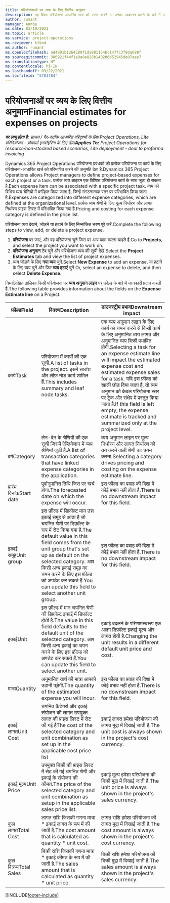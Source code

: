 ```yaml
---
title: परियोजनाओं पर व्यय के लिए वित्तीय अनुमान
description: यह विषय परियोजना-आधारित व्यय को स्पष्ट करने या उनका आकलन करने के बारे में जानकारी देता है.
author: rumant
manager: Annbe
ms.date: 03/19/2021
ms.topic: article
ms.service: project-operations
ms.reviewer: kfend
ms.author: rumant
ms.openlocfilehash: ad4901b1264289f1da881154bc147fc3f8da698f
ms.sourcegitcommit: 386921f44f1e9a8a828b140206d52945de07aee7
ms.translationtype: HT
ms.contentlocale: hi-IN
ms.lasthandoff: 03/22/2021
ms.locfileid: "5701784"
---
```

# <a name="financial-estimates-for-expenses-on-projects"></a><span data-ttu-id="e606c-103">परियोजनाओं पर व्यय के लिए वित्तीय अनुमान</span><span class="sxs-lookup"><span data-stu-id="e606c-103">Financial estimates for expenses on projects</span></span>
<span data-ttu-id="e606c-104">_**पर लागू होता है:** साधन / गैर-स्टॉक आधारित परिदृश्यों के लिए Project Operations, Lite परिनियोजन - प्रोफार्मा इनवॉइसिंग के लिए डील_</span><span class="sxs-lookup"><span data-stu-id="e606c-104">_**Applies To:** Project Operations for resource/non-stocked based scenarios, Lite deployment - deal to proforma invoicing_</span></span>

<span data-ttu-id="e606c-105">Dynamics 365 Project Operations परियोजना प्रबंधकों को प्रत्येक परियोजना या कार्य के लिए परियोजना-आधारित खर्च को परिभाषित करने की अनुमति देता है.</span><span class="sxs-lookup"><span data-stu-id="e606c-105">Dynamics 365 Project Operations allows Project managers to define project-based expenses for each project or a task.</span></span> <span data-ttu-id="e606c-106">प्रत्येक व्यय आइटम एक विशिष्ट परियोजना कार्य के साथ जुड़ा हो सकता है.</span><span class="sxs-lookup"><span data-stu-id="e606c-106">Each expense item can be associated with a specific project task.</span></span> <span data-ttu-id="e606c-107">व्यय को विभिन्न व्यय श्रेणियों में वर्गीकृत किया जाता है, जिन्हें संगठनात्मक स्तर पर परिभाषित किया जाता है.</span><span class="sxs-lookup"><span data-stu-id="e606c-107">Expenses are categorized into different expense categories, which are defined at the organizational level.</span></span> <span data-ttu-id="e606c-108">प्रत्येक व्यय श्रेणी के लिए मूल्य निर्धारण और लागत निर्धारण प्राइस लिस्ट में परिभाषित किया गया है.</span><span class="sxs-lookup"><span data-stu-id="e606c-108">Pricing and costing for each expense category is defined in the price list.</span></span> 

<span data-ttu-id="e606c-109">परियोजना व्यय देखने, जोड़ने या हटाने के लिए निम्नांकित चरण पूरे करें.</span><span class="sxs-lookup"><span data-stu-id="e606c-109">Complete the following steps to view, add, or delete a project expense.</span></span>

1. <span data-ttu-id="e606c-110">**परियोजना** पर जाएं, और वह परियोजना चुनें जिस पर आप काम करना चाहते हैं.</span><span class="sxs-lookup"><span data-stu-id="e606c-110">Go to **Projects**, and select the project you want to work on.</span></span>
2. <span data-ttu-id="e606c-111">**परियोजना अनुमान** टैब चुनें और परियोजना व्यय की सूची देखें.</span><span class="sxs-lookup"><span data-stu-id="e606c-111">Select the **Project Estimates** tab and view the list of project expenses.</span></span>
3. <span data-ttu-id="e606c-112">व्यय जोड़ने के लिए **नया व्यय** चुनें.</span><span class="sxs-lookup"><span data-stu-id="e606c-112">Select **New Expense** to add an expense.</span></span> <span data-ttu-id="e606c-113">या हटाने के लिए व्यय चुनें और फिर **व्यय हटाएं** चुनें.</span><span class="sxs-lookup"><span data-stu-id="e606c-113">Or, select an expense to delete, and then select **Delete Expense**.</span></span>

<span data-ttu-id="e606c-114">निम्नलिखित तालिका किसी परियोजना पर **व्यय अनुमान लाइन** पर फ़ील्ड के बारे में जानकारी प्रदान करती है.</span><span class="sxs-lookup"><span data-stu-id="e606c-114">The following table provides information about the fields on the **Expense Estimate line** on a Project.</span></span> 

| <span data-ttu-id="e606c-115">**फ़ील्ड**</span><span class="sxs-lookup"><span data-stu-id="e606c-115">**Field**</span></span> | <span data-ttu-id="e606c-116">**विवरण**</span><span class="sxs-lookup"><span data-stu-id="e606c-116">**Description**</span></span> | <span data-ttu-id="e606c-117">**डाउनस्ट्रीम प्रभाव**</span><span class="sxs-lookup"><span data-stu-id="e606c-117">**Downstream impact**</span></span> |
| --- | --- | --- |
| <span data-ttu-id="e606c-118">कार्य</span><span class="sxs-lookup"><span data-stu-id="e606c-118">Task</span></span> | <span data-ttu-id="e606c-119">परियोजना में कार्यों की एक सूची.</span><span class="sxs-lookup"><span data-stu-id="e606c-119">A list of tasks in the project.</span></span> <span data-ttu-id="e606c-120">इसमें सारांश और लीफ़ नोड कार्य शामिल हैं.</span><span class="sxs-lookup"><span data-stu-id="e606c-120">This includes summary and leaf node tasks.</span></span> | <span data-ttu-id="e606c-121">एक व्यय अनुमान लाइन के लिए कार्य का चयन करने से किसी कार्य के लिए अनुमानित व्यय लागत और अनुमानित व्यय बिक्री प्रभावित होगी.</span><span class="sxs-lookup"><span data-stu-id="e606c-121">Selecting a task for an expense estimate line will impact the estimated expense cost and estimated expense sales for a task.</span></span> <span data-ttu-id="e606c-122">यदि इस फ़ील्ड को खाली छोड़ दिया जाता है, तो व्यय अनुमान को केवल परियोजना स्तर पर ट्रैक और संक्षेप में प्रस्तुत किया जाता है.</span><span class="sxs-lookup"><span data-stu-id="e606c-122">If this field is left empty, the expense estimate is tracked and summarized only at the project level.</span></span> |
| <span data-ttu-id="e606c-123">वर्ग</span><span class="sxs-lookup"><span data-stu-id="e606c-123">Category</span></span> | <span data-ttu-id="e606c-124">लेन-देन के श्रेणियों की एक सूची जिसमें ऐप्लिकेशन में व्यय श्रेणियां जुड़ी हैं.</span><span class="sxs-lookup"><span data-stu-id="e606c-124">A list of transaction categories that have linked expense categories in the application.</span></span> | <span data-ttu-id="e606c-125">व्यय अनुमान लाइन पर मूल्य निर्धारण और लागत निर्धारण को तय करने वाली श्रेणी का चयन करना.</span><span class="sxs-lookup"><span data-stu-id="e606c-125">Selecting a category drives pricing and costing on the expense estimate line.</span></span> |
| <span data-ttu-id="e606c-126">प्रारंभ दिनांक</span><span class="sxs-lookup"><span data-stu-id="e606c-126">Start date</span></span> | <span data-ttu-id="e606c-127">पूर्वानुमानित तिथि जिस पर खर्च होगा.</span><span class="sxs-lookup"><span data-stu-id="e606c-127">The forecasted date on which the expense will occur.</span></span> | <span data-ttu-id="e606c-128">इस फील्ड का प्रवाह की दिशा में कोई प्रभाव नहीं होता है.</span><span class="sxs-lookup"><span data-stu-id="e606c-128">There is no downstream impact for this field.</span></span> |
| <span data-ttu-id="e606c-129">इकाई समूह</span><span class="sxs-lookup"><span data-stu-id="e606c-129">Unit group</span></span> | <span data-ttu-id="e606c-130">इस फ़ील्ड में डिफ़ॉल्ट मान उस इकाई समूह से आता है जो चयनित श्रेणी पर डिफ़ॉल्ट के रूप में सेट किया गया है.</span><span class="sxs-lookup"><span data-stu-id="e606c-130">The default value in this field comes from the unit group that's set up as default on the selected category.</span></span> <span data-ttu-id="e606c-131">आप किसी अन्य इकाई समूह का चयन करने के लिए इस फ़ील्ड को अपडेट कर सकते हैं.</span><span class="sxs-lookup"><span data-stu-id="e606c-131">You can update this field to select another unit group.</span></span> | <span data-ttu-id="e606c-132">इस फील्ड का प्रवाह की दिशा में कोई प्रभाव नहीं होता है.</span><span class="sxs-lookup"><span data-stu-id="e606c-132">There is no downstream impact for this field.</span></span> |
| <span data-ttu-id="e606c-133">इकाई</span><span class="sxs-lookup"><span data-stu-id="e606c-133">Unit</span></span> | <span data-ttu-id="e606c-134">इस फ़ील्ड में मान चयनित श्रेणी की डिफ़ॉल्ट इकाई में डिफ़ॉल्ट होती है.</span><span class="sxs-lookup"><span data-stu-id="e606c-134">The value in this field defaults to the default unit of the selected category.</span></span> <span data-ttu-id="e606c-135">आप किसी अन्य इकाई का चयन करने के लिए इस फ़ील्ड को अपडेट कर सकते हैं.</span><span class="sxs-lookup"><span data-stu-id="e606c-135">You can update this field to select another unit.</span></span> | <span data-ttu-id="e606c-136">इकाई बदलने के परिणामस्वरूप एक अलग डिफ़ॉल्ट इकाई मूल्य और लागत होती है.</span><span class="sxs-lookup"><span data-stu-id="e606c-136">Changing the unit results in a different default unit price and cost.</span></span> |
| <span data-ttu-id="e606c-137">मात्रा</span><span class="sxs-lookup"><span data-stu-id="e606c-137">Quantity</span></span> | <span data-ttu-id="e606c-138">अनुमानित खर्च की मात्रा आपको उठानी पड़ेगी.</span><span class="sxs-lookup"><span data-stu-id="e606c-138">The quantity of the estimated expense you will incur.</span></span> | <span data-ttu-id="e606c-139">इस फील्ड का प्रवाह की दिशा में कोई प्रभाव नहीं होता है.</span><span class="sxs-lookup"><span data-stu-id="e606c-139">There is no downstream impact for this field.</span></span> |
| <span data-ttu-id="e606c-140">इकाई लागत</span><span class="sxs-lookup"><span data-stu-id="e606c-140">Unit Cost</span></span> | <span data-ttu-id="e606c-141">चयनित कैटेगरी और इकाई संयोजन की लागत उपयुक्त लागत की प्राइस लिस्ट में सेट की गई है</span><span class="sxs-lookup"><span data-stu-id="e606c-141">The cost of the selected category and unit combination as set up in the applicable cost price list</span></span> | <span data-ttu-id="e606c-142">इकाई लागत हमेशा परियोजना की लागत मुद्रा में दिखाई जाती है.</span><span class="sxs-lookup"><span data-stu-id="e606c-142">The unit cost is always shown in the project's cost currency.</span></span> |
| <span data-ttu-id="e606c-143">इकाई मूल्य</span><span class="sxs-lookup"><span data-stu-id="e606c-143">Unit Price</span></span> | <span data-ttu-id="e606c-144">उपयुक्त बिक्री की प्राइस लिस्ट में सेट की गई चयनित श्रेणी और इकाई के संयोजन की कीमत.</span><span class="sxs-lookup"><span data-stu-id="e606c-144">The price of the selected category and unit combination as setup in the applicable sales price list.</span></span> | <span data-ttu-id="e606c-145">इकाई मूल्य हमेशा परियोजना की बिक्री मुद्रा में दिखाई जाती है.</span><span class="sxs-lookup"><span data-stu-id="e606c-145">The unit price is always shown in the project's sales currency.</span></span> |
| <span data-ttu-id="e606c-146">कुल लागत</span><span class="sxs-lookup"><span data-stu-id="e606c-146">Total Cost</span></span> | <span data-ttu-id="e606c-147">लागत राशि जिसकी गणना मात्रा \* इकाई लागत के रूप में की जाती है.</span><span class="sxs-lookup"><span data-stu-id="e606c-147">The cost amount that is calculated as quantity \* unit cost.</span></span>| <span data-ttu-id="e606c-148">लागत राशि हमेशा परियोजना की लागत मुद्रा में दिखाई जाती है.</span><span class="sxs-lookup"><span data-stu-id="e606c-148">The cost amount is always shown in the project's cost currency.</span></span> |
| <span data-ttu-id="e606c-149">कुल विक्रय</span><span class="sxs-lookup"><span data-stu-id="e606c-149">Total Sales</span></span> | <span data-ttu-id="e606c-150">बिक्री राशि जिसकी गणना मात्रा \* इकाई कीमत के रूप में की जाती है.</span><span class="sxs-lookup"><span data-stu-id="e606c-150">The sales amount that is calculated as quantity \* unit price.</span></span> | <span data-ttu-id="e606c-151">बिक्री राशि हमेशा परियोजना की बिक्री मुद्रा में दिखाई जाती है.</span><span class="sxs-lookup"><span data-stu-id="e606c-151">The sales amount is always shown in the project's sales currency.</span></span> |


[!INCLUDE[footer-include](../includes/footer-banner.md)]
